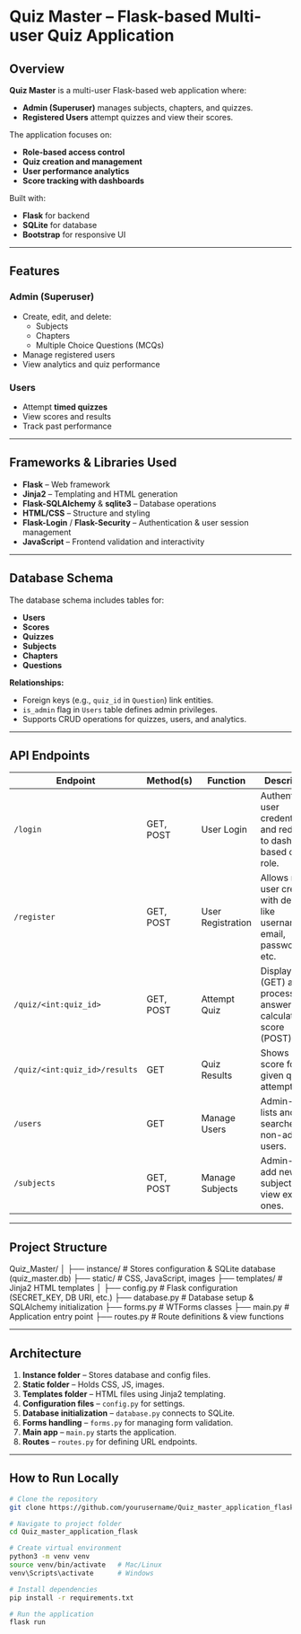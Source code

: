 # Quiz Master – Flask-based Multi-user Quiz Application

## Overview
**Quiz Master** is a multi-user Flask-based web application where:
- **Admin (Superuser)** manages subjects, chapters, and quizzes.
- **Registered Users** attempt quizzes and view their scores.  

The application focuses on:
- **Role-based access control**
- **Quiz creation and management**
- **User performance analytics**
- **Score tracking with dashboards**

Built with:
- **Flask** for backend
- **SQLite** for database
- **Bootstrap** for responsive UI

---

## Features

### Admin (Superuser)
- Create, edit, and delete:
  - Subjects
  - Chapters
  - Multiple Choice Questions (MCQs)
- Manage registered users
- View analytics and quiz performance

### Users
- Attempt **timed quizzes**
- View scores and results
- Track past performance

---

## Frameworks & Libraries Used
- **Flask** – Web framework
- **Jinja2** – Templating and HTML generation
- **Flask-SQLAlchemy** & **sqlite3** – Database operations
- **HTML/CSS** – Structure and styling
- **Flask-Login** / **Flask-Security** – Authentication & user session management
- **JavaScript** – Frontend validation and interactivity

---

## Database Schema
The database schema includes tables for:
- **Users**
- **Scores**
- **Quizzes**
- **Subjects**
- **Chapters**
- **Questions**

**Relationships:**
- Foreign keys (e.g., `quiz_id` in `Question`) link entities.
- `is_admin` flag in `Users` table defines admin privileges.
- Supports CRUD operations for quizzes, users, and analytics.

---

## API Endpoints

| Endpoint | Method(s) | Function | Description |
|----------|-----------|----------|-------------|
| `/login` | GET, POST | User Login | Authenticates user credentials and redirects to dashboard based on role. |
| `/register` | GET, POST | User Registration | Allows new user creation with details like username, email, password, etc. |
| `/quiz/<int:quiz_id>` | GET, POST | Attempt Quiz | Displays quiz (GET) and processes answers, calculates score (POST). |
| `/quiz/<int:quiz_id>/results` | GET | Quiz Results | Shows latest score for the given quiz attempt. |
| `/users` | GET | Manage Users | Admin-only, lists and searches non-admin users. |
| `/subjects` | GET, POST | Manage Subjects | Admin-only, add new subjects and view existing ones. |

---

## Project Structure

Quiz_Master/
│
├── instance/         # Stores configuration & SQLite database (quiz_master.db)
├── static/           # CSS, JavaScript, images
├── templates/        # Jinja2 HTML templates
│
├── config.py         # Flask configuration (SECRET_KEY, DB URI, etc.)
├── database.py       # Database setup & SQLAlchemy initialization
├── forms.py          # WTForms classes
├── main.py           # Application entry point
├── routes.py         # Route definitions & view functions


---

## Architecture
1. **Instance folder** – Stores database and config files.
2. **Static folder** – Holds CSS, JS, images.
3. **Templates folder** – HTML files using Jinja2 templating.
4. **Configuration files** – `config.py` for settings.
5. **Database initialization** – `database.py` connects to SQLite.
6. **Forms handling** – `forms.py` for managing form validation.
7. **Main app** – `main.py` starts the application.
8. **Routes** – `routes.py` for defining URL endpoints.

---

## How to Run Locally
```bash
# Clone the repository
git clone https://github.com/yourusername/Quiz_master_application_flask.git

# Navigate to project folder
cd Quiz_master_application_flask

# Create virtual environment
python3 -m venv venv
source venv/bin/activate   # Mac/Linux
venv\Scripts\activate      # Windows

# Install dependencies
pip install -r requirements.txt

# Run the application
flask run
```
